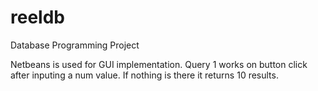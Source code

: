 # reeldb
Database Programming Project

Netbeans is used for GUI implementation.
Query 1 works on button click after inputing a num value. If nothing is there it returns 10 results.
